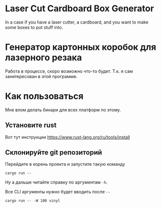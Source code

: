 # Laser Cut Cardboard Box Generator

In a case if you have a laser cutter, a cardboard, and you want to make some boxes to put stuff into.

# Генератор картонных коробок для лазерного резака

Работа в процессе, скоро возможно что-то будет.
Т.к. я сам занитересован в этой программе.


# Как пользоваться
Мне влом делать бинари для всех платформ по этому.

## Установите rust
Вот тут инструкции https://www.rust-lang.org/ru/tools/install

## Склонируйте git репозиторий
Перейдите в корень проекта и запустите такую команду

```shell
cargo run --
```
Ну а дальше читайте справку по аргументам `-h`.

Все CLI аргументы нужно будет вводить после `--`
```shell
cargo run -- -W 100 vinyl
```


 